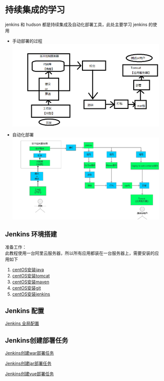 # 持续集成的学习
jenkins 和 hudson 都是持续集成及自动化部署工具，此处主要学习 jenkins 的使用

- 手动部署的过程       
  ![Alt](./img/手动部署.png)

- 自动化部署
  ![Alt](./img/自动化部署.png)

## Jenkins 环境搭建

准备工作：       
此教程使用一台阿里云服务器，所以所有应用都装在一台服务器上，需要安装的应用如下
1. [centOS安装java](常用组件/Jenkins/CentOS安装jdk.md)
2. [centOS安装tomcat](常用组件/Jenkins/CentOS安装tomcat.md)
3. [centOS安装maven](常用组件/Jenkins/CentOS安装maven.md)
4. [centOS安装git](常用组件/Jenkins/CentOS安装git.md)
5. [centOS安装jenkins](常用组件/Jenkins/CentOS安装jenkins.md)

## Jenkins 配置
[Jenkins 全局配置](常用组件/Jenkins/Jenkins的配置.md)

## Jenkins创建部署任务
[Jenkins创建war部署任务](常用组件/Jenkins/部署任务-war.md)

[Jenkins创建jar部署任务](常用组件/Jenkins/部署任务-jar.md)

[Jenkins创建vue部署任务](常用组件/Jenkins/部署任务-vue.md)

